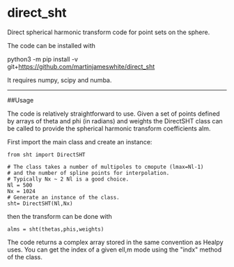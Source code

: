 # direct_sht
Direct spherical harmonic transform code for point sets on the sphere.

The code can be installed with

python3 -m pip install -v git+https://github.com/martinjameswhite/direct_sht

It requires numpy, scipy and numba.

***

##Usage

The code is relatively straightforward to use.  Given a set of points
defined by arrays of theta and phi (in radians) and weights the DirectSHT
class can be called to provide the spherical harmonic transform coefficients
alm.

First import the main class and create an instance:
```
from sht import DirectSHT

# The class takes a number of multipoles to cmopute (lmax=Nl-1)
# and the number of spline points for interpolation.
# Typically Nx ~ 2 Nl is a good choice.
Nl = 500
Nx = 1024 
# Generate an instance of the class.
sht= DirectSHT(Nl,Nx)
```

then the transform can be done with
```
alms = sht(thetas,phis,weights)
```
The code returns a complex array stored in the same convention as Healpy
uses.  You can get the index of a given ell,m mode using the "indx" method
of the class.
